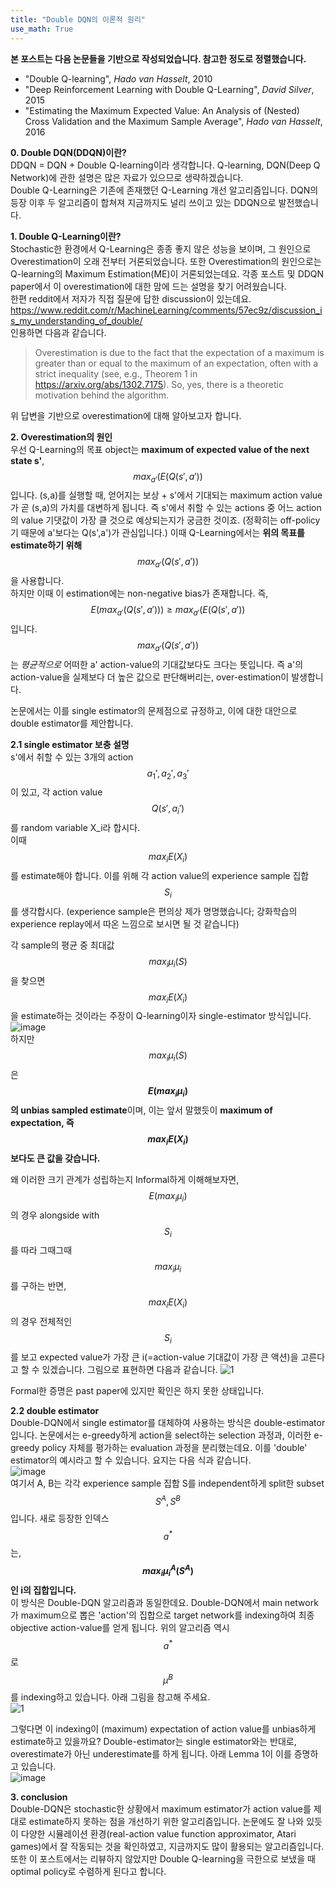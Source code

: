 ```yaml
---
title: "Double DQN의 이론적 원리"
use_math: True
---
```


**본 포스트는 다음 논문들을 기반으로 작성되었습니다. 참고한 정도로 정렬했습니다.**  
- "Double Q-learning", *Hado van Hasselt*, 2010
- "Deep Reinforcement Learning with Double Q-Learning", *David Silver*, 2015
- "Estimating the Maximum Expected Value: An Analysis of (Nested) Cross Validation and the 
Maximum Sample Average", *Hado van Hasselt*, 2016  
  
  
**0. Double DQN(DDQN)이란?**  
DDQN = DQN + Double Q-learning이라 생각합니다. Q-learning, DQN(Deep Q Network)에 관한 설명은 많은 자료가 있으므로 생략하겠습니다.  
Double Q-Learning은 기존에 존재했던 Q-Learning 개선 알고리즘입니다. DQN의 등장 이후 두 알고리즘이 합쳐져 지금까지도 널리 쓰이고 있는 DDQN으로 발전했습니다.  

**1. Double Q-Learning이란?**  
Stochastic한 환경에서 Q-Learning은 종종 좋지 않은 성능을 보이며, 그 원인으로 Overestimation이 오래 전부터 거론되었습니다. 
또한 Overestimation의 원인으로는 Q-learning의 Maximum Estimation(ME)이 거론되었는데요. 
각종 포스트 및 DDQN paper에서 이 overestimation에 대한 맘에 드는 설명을 찾기 어려웠습니다.  
한편 reddit에서 저자가 직접 질문에 답한 discussion이 있는데요.  
<https://www.reddit.com/r/MachineLearning/comments/57ec9z/discussion_is_my_understanding_of_double/>  
인용하면 다음과 같습니다.  
> Overestimation is due to the fact that the expectation of a maximum is greater than or equal to the maximum of an expectation, 
often with a strict inequality (see, e.g., Theorem 1 in https://arxiv.org/abs/1302.7175). So, yes, there is a theoretic motivation behind the algorithm.    

위 답변을 기반으로 overestimation에 대해 알아보고자 합니다.
 
**2. Overestimation의 원인**  
우선 Q-Learning의 목표 object는 **maximum of expected value of the next state s'**, $$max_{a'}(E(Q(s', a'))$$입니다. 
(s,a)를 실행할 때, 얻어지는 보상 + s'에서 기대되는 maximum action value가 곧 (s,a)의 가치를 대변하게 됩니다. 
즉 s'에서 취할 수 있는 actions 중 어느 action의 value 기댓값이 가장 클 것으로 예상되는지가 궁금한 것이죠. (정확히는 off-policy기 때문에 a'보다는 Q(s',a')가 관심입니다.) 
이때 Q-Learning에서는 **위의 목표를 estimate하기 위해** $$max_{a'}(Q(s', a'))$$을 사용합니다.  
하지만 이때 이 estimation에는 non-negative bias가 존재합니다. 즉, $$E(max_{a'}(Q(s', a'))) \geq max_{a'}(E(Q(s', a')) $$입니다. 
$$max_{a'}(Q(s', a'))$$는 *평균적으로* 어떠한 a' action-value의 기대값보다도 크다는 뜻입니다. 
즉 a'의 action-value을 실제보다 더 높은 값으로 판단해버리는, over-estimation이 발생합니다.  

논문에서는 이를 single estimator의 문제점으로 규정하고, 이에 대한 대안으로 double estimator를 제안합니다.  

**2.1 single estimator 보충 설명**  
s'에서 취할 수 있는 3개의 action $$a_1', a_2', a_3'$$이 있고, 각 action value $$Q(s', a_i')$$를 random variable X_i라 합시다.  
이때 $$max_iE(X_i)$$를 estimate해야 합니다. 이를 위해 각 action value의 experience sample 집합 $$S_i$$를 생각합시다. (experience sample은 편의상 제가 명명했습니다; 강화학습의 experience replay에서 따온 느낌으로 보시면 될 것 같습니다)   

각 sample의 평균 중 최대값 $$max_i \mu_i(S)$$을 찾으면 $$max_iE(X_i)$$을 estimate하는 것이라는 주장이 Q-learning이자 single-estimator 방식입니다.   
![image](https://user-images.githubusercontent.com/46081019/51086360-70169f80-1789-11e9-97c9-d6c98d4348ed.png)   
하지만 $$max_i \mu_i(S)$$은 **$$E(max_i \mu_i)$$의 unbias sampled estimate**이며, 이는 앞서 말했듯이 **maximum of expectation, 즉 $$max_iE(X_i)$$보다도 큰 값을 갖습니다.**  

왜 이러한 크기 관계가 성립하는지 Informal하게 이해해보자면, $$E(max_i \mu_i)$$의 경우 alongside with $$S_i$$를 따라 그때그때 $$max_i \mu_i$$를 구하는 반면, $$max_iE(X_i)$$의 경우 전체적인 $$S_i$$를 보고 expected value가 가장 큰 i(=action-value 기대값이 가장 큰 액션)을 고른다고 할 수 있겠습니다. 그림으로 표현하면 다음과 같습니다.
![1](https://user-images.githubusercontent.com/46081019/51093720-d6330f00-17e9-11e9-92ad-44918bb7c756.png)  

Formal한 증명은 past paper에 있지만 확인은 하지 못한 상태입니다.  

**2.2 double estimator**  
Double-DQN에서 single estimator를 대체하여 사용하는 방식은 double-estimator입니다. 논문에서는 e-greedy하게 action을 select하는 selection 과정과, 이러한 e-greedy policy 자체를 평가하는 evaluation 과정을 분리했는데요. 이를 'double' estimator의 예시라고 할 수 있습니다. 요지는 다음 식과 같습니다.  
![image](https://user-images.githubusercontent.com/46081019/51093805-8e60b780-17ea-11e9-8da2-fba96e043a03.png)  
여기서 A, B는 각각 experience sample 집합 S를 independent하게 split한 subset $$S^A, S^B$$입니다. 새로 등장한 인덱스 $$a^{*}$$는, **$$max_i \mu_i^A(S^A)$$인 i의 집합입니다.**   
이 방식은 Double-DQN 알고리즘과 동일한데요. Double-DQN에서 main network가 maximum으로 뽑은 'action'의 집합으로 target network를 indexing하여 최종 objective action-value를 얻게 됩니다. 위의 알고리즘 역시 $$a^{*}$$로 $$\mu^B$$를 indexing하고 있습니다. 아래 그림을 참고해 주세요.  
![1](https://user-images.githubusercontent.com/46081019/51096395-8f501400-17ff-11e9-9bd5-d31d725c7bb0.png)  

그렇다면 이 indexing이 (maximum) expectation of action value를 unbias하게 estimate하고 있을까요? Double-estimator는 single estimator와는 반대로,  overestimate가 아닌 underestimate를 하게 됩니다. 아래 Lemma 1이 이를 증명하고 있습니다.  
![image](https://user-images.githubusercontent.com/46081019/51096417-ca524780-17ff-11e9-80a8-206467dd60c9.png)  

**3. conclusion**  
Double-DQN은 stochastic한 상황에서 maximum estimator가 action value를 제대로 estimate하지 못하는 점을 개선하기 위한 알고리즘입니다. 논문에도 잘 나와 있듯이 다양한 시뮬레이션 환경(real-action value function approximator, Atari games)에서 잘 작동되는 것을 확인하였고, 지금까지도 많이 활용되는 알고리즘입니다. 또한 이 포스트에서는 리뷰하지 않았지만 Double Q-learning을 극한으로 보냈을 때 optimal policy로 수렴하게 된다고 합니다.
